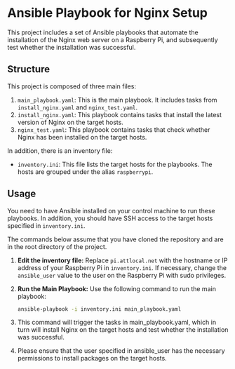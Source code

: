 # Ansible Playbook for Nginx Setup

This project includes a set of Ansible playbooks that automate the installation of the Nginx web server on a Raspberry Pi, and subsequently test whether the installation was successful.

## Structure

This project is composed of three main files:

1. `main_playbook.yaml`: This is the main playbook. It includes tasks from `install_nginx.yaml` and `nginx_test.yaml`.
2. `install_nginx.yaml`: This playbook contains tasks that install the latest version of Nginx on the target hosts.
3. `nginx_test.yaml`: This playbook contains tasks that check whether Nginx has been installed on the target hosts.

In addition, there is an inventory file:

- `inventory.ini`: This file lists the target hosts for the playbooks. The hosts are grouped under the alias `raspberrypi`.

## Usage

You need to have Ansible installed on your control machine to run these playbooks. In addition, you should have SSH access to the target hosts specified in `inventory.ini`.

The commands below assume that you have cloned the repository and are in the root directory of the project.

1. **Edit the inventory file:** Replace `pi.attlocal.net` with the hostname or IP address of your Raspberry Pi in `inventory.ini`. If necessary, change the `ansible_user` value to the user on the Raspberry Pi with sudo privileges.

2. **Run the Main Playbook:** Use the following command to run the main playbook:

   ```bash
   ansible-playbook -i inventory.ini main_playbook.yaml

3. This command will trigger the tasks in main_playbook.yaml, which in turn will install Nginx on the target hosts and test whether the installation was successful.

4. Please ensure that the user specified in ansible_user has the necessary permissions to install packages on the target hosts.